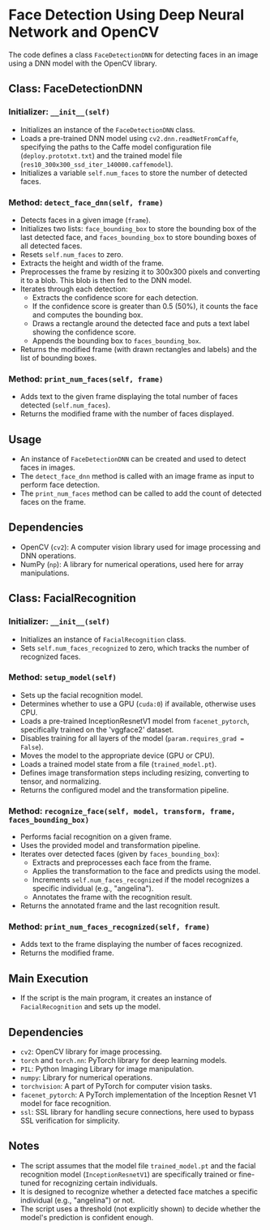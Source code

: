 # Face Detection Using Deep Neural Network and OpenCV

The code defines a class `FaceDetectionDNN` for detecting faces in an image using a DNN model with the OpenCV library.

## Class: FaceDetectionDNN

### Initializer: `__init__(self)`
- Initializes an instance of the `FaceDetectionDNN` class.
- Loads a pre-trained DNN model using `cv2.dnn.readNetFromCaffe`, specifying the paths to the Caffe model configuration file (`deploy.prototxt.txt`) and the trained model file (`res10_300x300_ssd_iter_140000.caffemodel`).
- Initializes a variable `self.num_faces` to store the number of detected faces.

### Method: `detect_face_dnn(self, frame)`
- Detects faces in a given image (`frame`).
- Initializes two lists: `face_bounding_box` to store the bounding box of the last detected face, and `faces_bounding_box` to store bounding boxes of all detected faces.
- Resets `self.num_faces` to zero.
- Extracts the height and width of the frame.
- Preprocesses the frame by resizing it to 300x300 pixels and converting it to a blob. This blob is then fed to the DNN model.
- Iterates through each detection:
  - Extracts the confidence score for each detection.
  - If the confidence score is greater than 0.5 (50%), it counts the face and computes the bounding box.
  - Draws a rectangle around the detected face and puts a text label showing the confidence score.
  - Appends the bounding box to `faces_bounding_box`.
- Returns the modified frame (with drawn rectangles and labels) and the list of bounding boxes.

### Method: `print_num_faces(self, frame)`
- Adds text to the given frame displaying the total number of faces detected (`self.num_faces`).
- Returns the modified frame with the number of faces displayed.

## Usage
- An instance of `FaceDetectionDNN` can be created and used to detect faces in images.
- The `detect_face_dnn` method is called with an image frame as input to perform face detection.
- The `print_num_faces` method can be called to add the count of detected faces on the frame.

## Dependencies
- OpenCV (`cv2`): A computer vision library used for image processing and DNN operations.
- NumPy (`np`): A library for numerical operations, used here for array manipulations.


## Class: FacialRecognition

### Initializer: `__init__(self)`
- Initializes an instance of `FacialRecognition` class.
- Sets `self.num_faces_recognized` to zero, which tracks the number of recognized faces.

### Method: `setup_model(self)`
- Sets up the facial recognition model.
- Determines whether to use a GPU (`cuda:0`) if available, otherwise uses CPU.
- Loads a pre-trained InceptionResnetV1 model from `facenet_pytorch`, specifically trained on the 'vggface2' dataset.
- Disables training for all layers of the model (`param.requires_grad = False`).
- Moves the model to the appropriate device (GPU or CPU).
- Loads a trained model state from a file (`trained_model.pt`).
- Defines image transformation steps including resizing, converting to tensor, and normalizing.
- Returns the configured model and the transformation pipeline.

### Method: `recognize_face(self, model, transform, frame, faces_bounding_box)`
- Performs facial recognition on a given frame.
- Uses the provided model and transformation pipeline.
- Iterates over detected faces (given by `faces_bounding_box`):
  - Extracts and preprocesses each face from the frame.
  - Applies the transformation to the face and predicts using the model.
  - Increments `self.num_faces_recognized` if the model recognizes a specific individual (e.g., "angelina").
  - Annotates the frame with the recognition result.
- Returns the annotated frame and the last recognition result.

### Method: `print_num_faces_recognized(self, frame)`
- Adds text to the frame displaying the number of faces recognized.
- Returns the modified frame.

## Main Execution
- If the script is the main program, it creates an instance of `FacialRecognition` and sets up the model.

## Dependencies
- `cv2`: OpenCV library for image processing.
- `torch` and `torch.nn`: PyTorch library for deep learning models.
- `PIL`: Python Imaging Library for image manipulation.
- `numpy`: Library for numerical operations.
- `torchvision`: A part of PyTorch for computer vision tasks.
- `facenet_pytorch`: A PyTorch implementation of the Inception Resnet V1 model for face recognition.
- `ssl`: SSL library for handling secure connections, here used to bypass SSL verification for simplicity.

## Notes
- The script assumes that the model file `trained_model.pt` and the facial recognition model (`InceptionResnetV1`) are specifically trained or fine-tuned for recognizing certain individuals.
- It is designed to recognize whether a detected face matches a specific individual (e.g., "angelina") or not.
- The script uses a threshold (not explicitly shown) to decide whether the model's prediction is confident enough.
